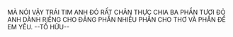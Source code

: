 MÀ NÓI VẬY TRÁI TIM ANH ĐÓ
RẤT CHÂN THỰC CHIA BA PHẦN TƯƠI ĐỎ
ANH DÀNH RIÊNG CHO ĐẢNG PHẦN NHIỀU
PHẦN CHO THƠ VÀ PHẦN ĐỂ EM YÊU.
                    --TỐ HỮU--
